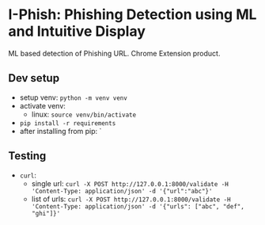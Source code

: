 # I-Phish: Phishing Detection using ML and Intuitive Display 

ML based detection of Phishing URL. Chrome Extension product. 

## Dev setup

-   setup venv: `python -m venv venv`
-   activate venv:
    -   linux: `source venv/bin/activate`
-   `pip install -r requirements`
-   after installing from pip: `

## Testing

-   `curl`:
    -   single url: `curl -X POST http://127.0.0.1:8000/validate -H 'Content-Type: application/json' -d '{"url":"abc"}'`
    -   list of urls: `curl -X POST http://127.0.0.1:8000/validate -H 'Content-Type: application/json' -d '{"urls": ["abc", "def", "ghi"]}'`

